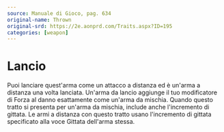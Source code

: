```yaml
---
source: Manuale di Gioco, pag. 634
original-name: Thrown
original-srd: https://2e.aonprd.com/Traits.aspx?ID=195
categories: [weapon]
---
```


# Lancio

Puoi lanciare quest'arma come un attacco a distanza ed è un'arma a distanza una
volta lanciata. Un'arma da lancio aggiunge il tuo modificatore di Forza al danno
esattamente come un'arma da mischia. Quando questo tratto si presenta per
un'arma da mischia, include anche l'incremento di gittata. Le armi a distanza
con questo tratto usano l'incremento di gittata specificato alla voce Gittata
dell'arma stessa.
